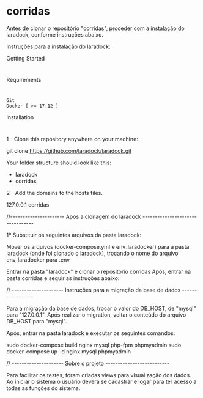 # corridas

Antes de clonar o repositório "corridas", proceder com a instalação do laradock, conforme instruções abaixo.

Instruções para a instalação do laradock:

Getting Started
#
Requirements
#

    Git
    Docker [ >= 17.12 ]

Installation
#

1 - Clone this repository anywhere on your machine:

git clone https://github.com/laradock/laradock.git

Your folder structure should look like this:

* laradock
* corridas

2 - Add the domains to the hosts files.

127.0.0.1  corridas

//---------------------- Após a clonagem do laradock ---------------------------------

1º Substituir os seguintes arquivos da pasta laradock:

Mover os arquivos (docker-compose.yml e env_laradocker) para a pasta laradock (onde foi clonado o laradock), trocando o nome do arquivo env_laradocker para .env

Entrar na pasta "laradock" e clonar o repositorio corridas
Após, entrar na pasta corridas e seguir as instruções abaixo:

// --------------------- Instruções para a migração da base de dados -----------------

Para a migração da base de dados, trocar o valor do DB_HOST, de "mysql" para "127.0.0.1". Após realizar o migration, voltar o conteúdo do arquivo DB_HOST para "mysql".

Após, entrar na pasta laradock e executar os seguintes comandos:

sudo docker-compose build nginx mysql php-fpm phpmyadmin
sudo docker-compose up -d nginx mysql phpmyadmin

// --------------------- Sobre o projeto --------------------------

Para facilitar os testes, foram criadas views para visualização dos dados.
Ao iniciar o sistema o usuário deverá se cadastrar e logar para ter acesso a todas as funções do sistema.
